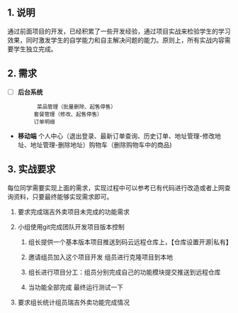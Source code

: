 ## 1. 说明

通过前面项目的开发，已经积累了一些开发经验，通过项目实战来检验学生的学习效果，同时激发学生的自学能力和自主解决问题的能力。原则上，所有实战内容需要学生独立完成。

## 2. 需求

- [ ] **后台系统**
      
        	菜品管理（批量删除、起售停售）
        ​	套餐管理（修改、起售停售）
        ​	订单明细
    
- **移动端**
             个人中心（退出登录、最新订单查询、历史订单、地址管理-修改地址、地址管理-删除地址）
        ​	购物车（删除购物车中的商品)

## 3. 实战要求

每位同学需要实现上面的需求，实现过程中可以参考已有代码进行改造或者上网查询资料，只要最终能够实现需求即可。



1. 要求完成瑞吉外卖项目未完成的功能需求

2. 小组使用git完成团队开发项目版本控制

   1. 组长提供一个基本版本项目推送到码云远程仓库上，【仓库设置开源|私有】

   2. 邀请组员加入这个项目开发 组员进行克隆项目到本地

   3. 组长进行项目分工：组员分别完成自己的功能模块提交推送到远程仓库

   4. 当功能全部完成  最终运行测试一下

3. 要求组长统计组员瑞吉外卖功能完成情况